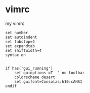 # vimrc
my vimrc

    set number
    set autoindent
    set tabstop=4
    set expandtab
    set shiftwidth=4
    syntax on
    
    
    if has('gui_running')
        set guioptions-=T  " no toolbar
        colorscheme desert
        set guifont=Consolas:h10:cANSI
    endif
